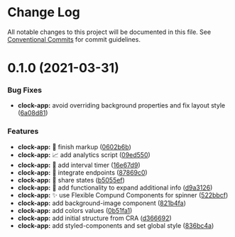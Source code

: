 # Change Log

All notable changes to this project will be documented in this file.
See [Conventional Commits](https://conventionalcommits.org) for commit guidelines.

# 0.1.0 (2021-03-31)


### Bug Fixes

* **clock-app:** avoid overriding background properties and fix layout style ([6a08d81](https://github.com/ezavile/conquer-react/commit/6a08d8172fb0a4f64fc78a70796da9d066ffb948))


### Features

* **clock-app:** :art: finish markup ([0602b6b](https://github.com/ezavile/conquer-react/commit/0602b6bed7d5e70694b0188336772dca58ce00a4))
* **clock-app:** :chart_with_upwards_trend: add analytics script ([09ed550](https://github.com/ezavile/conquer-react/commit/09ed5500764a519520745194a9432f28f6a7df8f))
* **clock-app:** :construction: add interval timer ([16e67d9](https://github.com/ezavile/conquer-react/commit/16e67d9ddb075392c3f7e20d41cdc05bdcbfab78))
* **clock-app:** :construction: integrate endpoints ([87869c0](https://github.com/ezavile/conquer-react/commit/87869c0df9caec27ca276327a21798390ec6be31))
* **clock-app:** :construction: share states ([b5055ef](https://github.com/ezavile/conquer-react/commit/b5055ef23b7c084975841ad41cb0266996c17119))
* **clock-app:** :dizzy: add functionality to expand additional info ([d9a3126](https://github.com/ezavile/conquer-react/commit/d9a3126b91eec82404cc1ce4dd380cde3bbabdf5))
* **clock-app:** :sparkles: use Flexible Compund Components for spinner ([522bbcf](https://github.com/ezavile/conquer-react/commit/522bbcffe5a4f0f109a9dc613fe90150cb23b150))
* **clock-app:** add background-image component ([821b4fa](https://github.com/ezavile/conquer-react/commit/821b4fa267c22af5e819512d2e17f285a4653dd4))
* **clock-app:** add colors values ([0b51fa1](https://github.com/ezavile/conquer-react/commit/0b51fa1819b60cd4cdcb6e48d76ccd6f52cf889a))
* **clock-app:** add initial structure from CRA ([d366692](https://github.com/ezavile/conquer-react/commit/d366692d6fdcfb504f738cabebd79f3e6535527b))
* **clock-app:** add styled-components and set global style ([836bc4a](https://github.com/ezavile/conquer-react/commit/836bc4a9b17be7cf76dc12222aa38e66db55cd9a))
